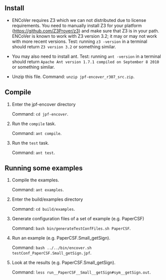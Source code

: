 ## Install

- ENCoVer requires Z3 which we can not distributed due to license requirements. You need to manually install Z3 for your platform (https://github.com/Z3Prover/z3) and make sure that Z3 is in your path. ENCoVer is known to work with Z3 version 3.2; it may or may not work with more recent versions.
Test: running `z3 -version` in a terminal should return `Z3 version 3.2` or something similar.

- You may also need to install ant.
Test: running `ant -version` in a terminal should return `Apache Ant version 1.7.1 compiled on September 8 2010` or something similar.

- Unzip this file.
Command: `unzip jpf-encover_r307_src.zip`.

## Compile

1. Enter the jpf-encover directory
   
   Command: `cd jpf-encover`.

2. Run the `compile` task.
   
   Command: `ant compile`.

3. Run the `test` task.

   Command: `ant test`.

## Running some examples

1. Compile the examples.

   Command: `ant examples`.

2. Enter the build/examples directory

   Command: `cd build/examples`.

3. Generate configuration files of a set of example (e.g. PaperCSF)
 
   Command: `bash bin/generateTestConfFiles.sh PaperCSF`.

4. Run an example (e.g. PaperCSF.Small_getSign).

   Command: `bash ../../bin/encover.sh testConf_PaperCSF.Small_getSign.jpf`.

5. Look at the results (e.g. PaperCSF.Small_getSign).

   Command: `less run__PaperCSF__Small__getSign#sym__getSign.out`.
